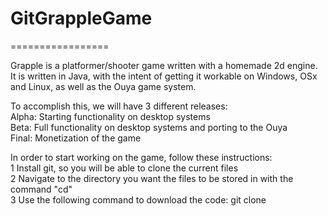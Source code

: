 # GitGrappleGame
=================

Grapple is a platformer/shooter game written with a homemade 2d engine. It is written in Java, with the intent of getting it workable on Windows, OSx and Linux, as well as the Ouya game system.

To accomplish this, we will have 3 different releases:  
  Alpha: Starting functionality on desktop systems  
  Beta: Full functionality on desktop systems and porting to the Ouya  
  Final: Monetization of the game
  
In order to start working on the game, follow these instructions:  
  1 Install git, so you will be able to clone the current files  
  2 Navigate to the directory you want the files to be stored in with the command "cd"  
  3 Use the following command to download the code: git clone 
